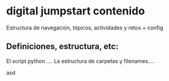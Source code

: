 # digital jumpstart contenido
Estructura de navegación, tópicos, actividades y retos + config

## Definiciones, estructura, etc:
El script python ....
La estructura de carpetas y filenames.... 

asd
